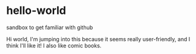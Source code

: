 # hello-world
sandbox to get familiar with github

Hi world, I'm jumping into this because it seems really user-friendly, and I think I'll like it! I also like comic books.
